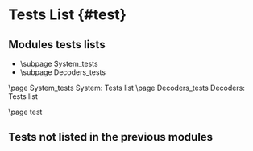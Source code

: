 Tests List                 {#test}
==========

Modules tests lists
--------------------

* \subpage System_tests
* \subpage Decoders_tests

\page System_tests System: Tests list
\page Decoders_tests Decoders: Tests list

[//]: # "Note : We need to reset the page here"
\page test

Tests not listed in the previous modules
----------------------------------------

